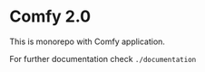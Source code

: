 # Comfy 2.0

This is monorepo with Comfy application.

For further documentation check `./documentation`
